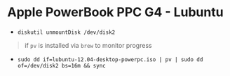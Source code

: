 # Apple PowerBook PPC G4 - Lubuntu #

- ```diskutil unmountDisk /dev/disk2```

> if ``pv`` is installed via ``brew`` to monitor progress

- ```sudo dd if=lubuntu-12.04-desktop-powerpc.iso | pv | sudo dd of=/dev/disk2 bs=16m && sync```

